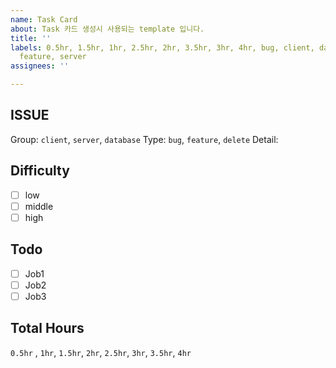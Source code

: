 ```yaml
---
name: Task Card
about: Task 카드 생성시 사용되는 template 입니다.
title: ''
labels: 0.5hr, 1.5hr, 1hr, 2.5hr, 2hr, 3.5hr, 3hr, 4hr, bug, client, database, delete,
  feature, server
assignees: ''

---
```


## ISSUE
Group: `client`, `server`, `database`
Type: `bug`, `feature`, `delete`
Detail: 

## Difficulty
* [ ] low
* [ ] middle  
* [ ] high

## Todo
* [ ] Job1
* [ ] Job2
* [ ] Job3

## Total Hours
`0.5hr` , `1hr`, `1.5hr`, `2hr`, `2.5hr`, `3hr`, `3.5hr`, `4hr`
